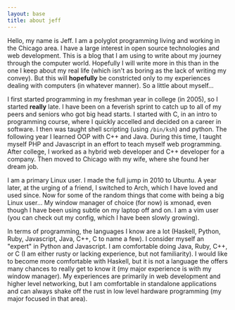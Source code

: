 ```yaml
---
layout: base
title: about jeff
---
```


Hello, my name is Jeff.  I am a polyglot programming living and working in the 
Chicago area.  I have a large interest in open source technologies and web 
development.  This is a blog that I am using to write about my journey through the
computer world.  Hopefully I will write more in this than in the one I keep about
my real life (which isn't as boring as the lack of writing my convey).  But this
will **hopefully** be constricted only to my experiences dealing with computers (in
whatever manner).  So a little about myself...

I first started programming in my freshman year in college (in 2005), so I started
**really** late.  I have been on a feverish sprint to catch up to all of my peers
and seniors who got big head starts.  I started with C, in an intro to programming
course, where I quickly accelled and decided on a career in software.  I then was
taught shell scripting (using `/bin/ksh`) and python.  The following year I learned
OOP with C++ and Java.  During this time, I taught myself PHP and Javascript in an
effort to teach myself web programming.  After college, I worked as a hybrid web
developer and C++ developer for a company.  Then moved to Chicago with my wife, 
where she found her dream job.

I am a primary Linux user.  I made the full jump in 2010 to Ubuntu.  A year later,
at the urging of a friend, I switched to Arch, which I have loved and used since.
Now for some of the random things that come with being a big Linux user...  My
window manager of choice (for now) is xmonad, even though I have been using subtle
on my laptop off and on.  I am a vim user (you can check out my config, which I
have been slowly growing).

In terms of programming, the languages I know are a lot (Haskell, Python, Ruby,
Javascript, Java, C++, C to name a few).  I consider myself an "expert" in Python
and Javascript.  I am comfortable doing Java, Ruby, C++, or C (I am either rusty or
lacking experience, but not familiarity).  I would like to become more comfortable
with Haskell, but it is not a language the offers many chances to really get to
know it (my major experience is with my window manager).  My experiences are 
primarily in web development and higher level networking, but I am comfortable in
standalone applications and can always shake off the rust in low level hardware
programming (my major focused in that area).
